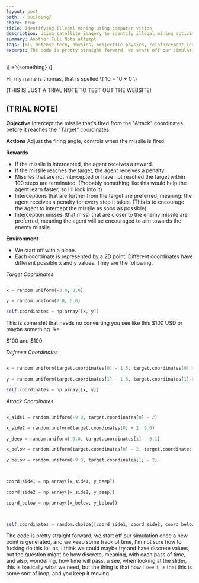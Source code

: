 ```yaml
---
layout: post
path: /_building/
share: true
title: Identifying illegal mining using computer vision
description: Using satellite imagery to identify illegal mining activities in the Amazon rainforest. Built using Python and OpenCV. Built dashboard to visualize deforestation in real-time.
summary: Another Full Note attempt
tags: [ml, defense tech, physics, projectile physics, reinforcement learning]
excerpt: The code is pretty straight forward, we start off our simulation once a new point is generated, and we keep some track of time, I'm not sure how to fucking do this lol, as, I think we could maybe try and have discrete values, but the question might be how discrete, meaning, with each pass of time, and also, wondering, how time will pass, u see, when looking at the slider, this is basically what we need, but the thing is that how I see it, is that this is some sort of loop, and you keep it moving.
---
```


\\[ e^{something} \\]

Hi, my name is thomas, that is spelled \\( 10 = 10 + 0 \\)


(THIS IS JUST A TRIAL NOTE TO TEST OUT THE WEBSITE)

## (TRIAL NOTE)

**Objective**
Intercept the missile that's fired from the "Attack" coordinates before it reaches the "Target" coordinates.

**Actions**
Adjust the firing angle, controls when the missile is fired.

**Rewards**
- If the missile is intercepted, the agent receives a reward.
- If the missile reaches the target, the agent receives a penalty.
- Missiles that are not intercepted or have not reached the target within 100 steps are terminated. (Probably something like this would help the agent learn faster, so I'll look into it)
- Interceptions that are further from the target are preferred, meaning: the agent receives a penalty for every step it takes. (This is to encourage the agent to intercept the missile as soon as possible)
- Interception misses (that miss) that are closer to the enemy missile are preferred, meaning the agent will be encouraged to aim towards the enemy missile.

**Environment**
- We start off with a plane.
- Each coordinate is represented by a 2D point. Different coordinates have different possible x and y values. They are the following.

_Target Coordinates_
```python

x = random.uniform(-3.0, 3.0)

y = random.uniform(2.0, 6.0)

self.coordinates = np.array([x, y])

```


<!-- noconvert -->

This is some shit that needs no converting you see like this $100 USD or maybe something like 

$100 and  $100 

<!-- /noconvert -->


  

_Defense Coordinates_
```python

x = random.uniform(target.coordinates[0] - 1.5, target.coordinates[0] + 1.5)

y = random.uniform(target.coordinates[1] - 1.5, target.coordinates[1]-0.1)

self.coordinates = np.array([x, y])

```

  

_Attack Coordinates_
```python

x_side1 = random.uniform(-9.0, target.coordinates[0] - 2)

x_side2 = random.uniform(target.coordinates[0] + 2, 9.0)

y_deep = random.uniform(-9.0, target.coordinates[1] - 0.1)

x_below = random.uniform(target.coordinates[0] - 2, target.coordinates[0] + 2)

y_below = random.uniform(-9.0, target.coordinates[1] - 2)

  

coord_side1 = np.array([x_side1, y_deep])

coord_side2 = np.array([x_side2, y_deep])

coord_below = np.array([x_below, y_below])

  

self.coordinates = random.choice([coord_side1, coord_side2, coord_below])

```


The code is pretty straight forward, we start off our simulation once a new point is generated, and we keep some track of time, I'm not sure how to fucking do this lol, as, I think we could maybe try and have discrete values, but the question might be how discrete, meaning, with each pass of time, and also, wondering, how time will pass, u see, when looking at the slider, this is basically what we need, but the thing is that how I see it, is that this is some sort of loop, and you keep it moving.